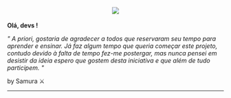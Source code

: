 
  ## <div align="center"><img src="https://github.com/MarcoSamura/adventure-js/blob/master/assets/Adventure-JS.png"></div>
**Olá, devs !**

*" A priori, gostaria de agradecer a todos que reservaram seu tempo para aprender e ensinar. Já faz algum tempo que queria começar este projeto, contudo devido à falta de tempo fez-me postergar, mas nunca pensei em desistir da ideia espero que gostem desta iniciativa e que além de tudo participem. "*

by Samura ⚔️
<hr>

